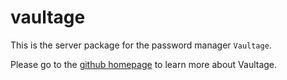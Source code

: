 vaultage
========

This is the server package for the password manager `Vaultage`.

Please go to the [github homepage](https://github.com/lbarman/vaultage) to learn more about Vaultage.
